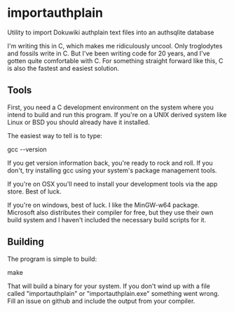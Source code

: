 # importauthplain

Utility to import Dokuwiki authplain text files into an authsqlite database

I'm writing this in C, which makes me ridiculously uncool.  Only
troglodytes and fossils write in C.  But I've been writing code
for 20 years, and I've gotten quite comfortable with C.  For 
something straight forward like this, C is also the fastest and
easiest solution.

## Tools

First, you need a C development environment on the system where 
you intend to build and run this program.  If you're on a UNIX
derived system like Linux or BSD you should already have it 
installed.

The easiest way to tell is to type:

  gcc --version

If you get version information back, you're ready to rock and roll.
If you don't, try installing gcc using your system's package
management tools.

If you're on OSX you'll need to install your development tools
via the app store.  Best of luck.

If you're on windows, best of luck.  I like the MinGW-w64 
package.  Microsoft also distributes their compiler for free,
but they use their own build system and I haven't included 
the necessary build scripts for it.

## Building

The program is simple to build:

  make

That will build a binary for your system.  If you don't wind up 
with a file called "importauthplain" or "importauthplain.exe"
something went wrong.  Fill an issue on github and include the
output from your compiler.


